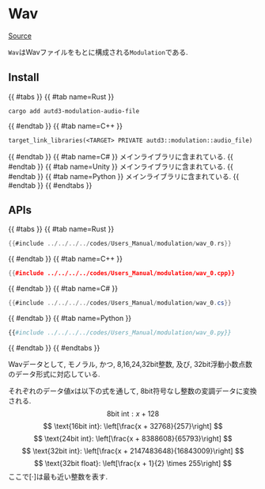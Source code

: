 # Wav
[Source](https://github.com/shinolab/autd3-rs/blob/v33.0.0/autd3-modulation-audio-file/src/wav.rs)

`Wav`はWavファイルをもとに構成される`Modulation`である.

## Install

{{ #tabs }}
{{ #tab name=Rust }}
```shell
cargo add autd3-modulation-audio-file
```
{{ #endtab }}
{{ #tab name=C++ }}
```cpp,name=CMakeLists.txt
target_link_libraries(<TARGET> PRIVATE autd3::modulation::audio_file)
```
{{ #endtab }}
{{ #tab name=C# }}
メインライブラリに含まれている.
{{ #endtab }}
{{ #tab name=Unity }}
メインライブラリに含まれている.
{{ #endtab }}
{{ #tab name=Python }}
メインライブラリに含まれている.
{{ #endtab }}
{{ #endtabs }}

## APIs

{{ #tabs }}
{{ #tab name=Rust }}
```rust
{{#include ../../../../codes/Users_Manual/modulation/wav_0.rs}}
```
{{ #endtab }}
{{ #tab name=C++ }}
```cpp
{{#include ../../../../codes/Users_Manual/modulation/wav_0.cpp}}
```
{{ #endtab }}
{{ #tab name=C# }}
```cs
{{#include ../../../../codes/Users_Manual/modulation/wav_0.cs}}
```
{{ #endtab }}
{{ #tab name=Python }}
```python
{{#include ../../../../codes/Users_Manual/modulation/wav_0.py}}
```
{{ #endtab }}
{{ #endtabs }}

Wavデータとして, モノラル, かつ, 8,16,24,32bit整数, 及び, 32bit浮動小数点数のデータ形式に対応している.

それぞれのデータ値$x$は以下の式を通して, 8bit符号なし整数の変調データに変換される.
$$
\text{8bit int}: x + 128
$$
$$
\text{16bit int}: \left[\frac{x + 32768}{257}\right]
$$
$$
\text{24bit int}: \left[\frac{x + 8388608}{65793}\right]
$$
$$
\text{32bit int}: \left[\frac{x + 2147483648}{16843009}\right]
$$
$$
\text{32bit float}: \left[\frac{x + 1}{2} \times 255\right]
$$
ここで$[\cdot]$は最も近い整数を表す.
